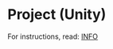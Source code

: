 # Project (Unity)

For instructions, read: [INFO](https://github.com/pranigopu/interactiveAgents-proceduralGeneration/blob/ca3e4aa247c7a30dbdcffb13528ca7225d9e7da4/project/INFO.pdf)
